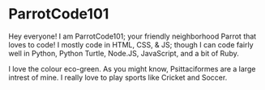 # ParrotCode101 #

Hey everyone! I am ParrotCode101; your friendly neighborhood Parrot that loves to code! I mostly code in HTML, CSS, & JS; though I  can code fairly well in Python, Python Turtle, Node.JS, JavaScript, and a bit of Ruby.

I love the colour eco-green. As you might know, Psittaciformes are a large intrest of mine. I really love to play sports like Cricket and Soccer.
